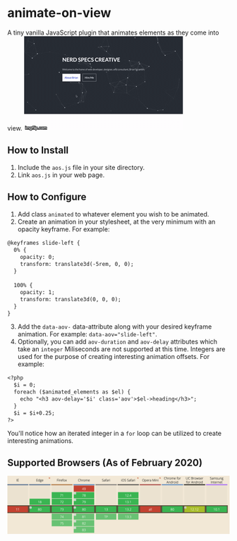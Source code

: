 # animate-on-view
A tiny vanilla JavaScript plugin that animates elements as they come into view.
![](aov.gif)
## How to Install
1. Include the `aos.js` file in your site directory.
2. Link `aos.js` in your web page.
## How to Configure
1. Add class `animated` to whatever element you wish to be animated.
2. Create an animation in your stylesheet, at the very minimum with an opacity keyframe. For example:
```
@keyframes slide-left {
  0% {
    opacity: 0;
    transform: translate3d(-5rem, 0, 0);
  }

  100% {
    opacity: 1;
    transform: translate3d(0, 0, 0);
  }
}
```
3. Add the `data-aov-` data-attribute along with your desired keyframe animation. For example: `data-aov="slide-left"`.
4. Optionally, you can add `aov-duration` and `aov-delay` attributes which take an `integer` Miliseconds are not supported at this time. Integers are used for the purpose of creating interesting animation offsets. For example:
```
<?php
  $i = 0;
  foreach ($animated_elements as $el) {
    echo "<h3 aov-delay='$i' class='aov'>$el->heading</h3>";
  }
  $i = $i+0.25;
?>
```
You'll notice how an iterated integer in a `for` loop can be utilized to create interesting animations.
## Supported Browsers (As of February 2020)
![](aov-compatibility.png)

